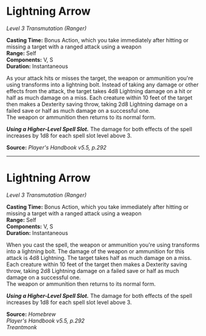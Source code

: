 # Lightning Arrow
*Level 3 Transmutation (Ranger)*

**Casting Time:** Bonus Action, which you take immediately after hitting or missing a target with a ranged attack using a weapon  
**Range:** Self  
**Components:** V, S  
**Duration:** Instantaneous

As your attack hits or misses the target, the weapon or ammunition you're using transforms into a lightning bolt. Instead of taking any damage or other effects from the attack, the target takes 4d8 Lightning damage on a hit or half as much damage on a miss. Each creature within 10 feet of the target then makes a Dexterity saving throw, taking 2d8 Lightning damage on a failed save or half as much damage on a successful one.  
The weapon or ammunition then returns to its normal form. 

***Using a Higher-Level Spell Slot.*** The damage for both effects of the spell increases by 1d8 for each spell slot level above 3.

**Source:** *Player's Handbook v5.5, p.292*  

---

# Lightning Arrow
*Level 3 Transmutation (Ranger)*

**Casting Time:** Bonus Action, which you take immediately after hitting or missing a target with a ranged attack using a weapon  
**Range:** Self  
**Components:** V, S  
**Duration:** Instantaneous

When you cast the spell, the weapon or ammunition you're using transforms into a lightning bolt. The damage of the weapon or ammunition for this attack is 4d8 Lightning. The target takes half as much damage on a miss. Each creature within 10 feet of the target then makes a Dexterity saving throw, taking 2d8 Lightning damage on a failed save or half as much damage on a successful one.  
The weapon or ammunition then returns to its normal form. 

***Using a Higher-Level Spell Slot.*** The damage for both effects of the spell increases by 1d8 for each spell slot level above 3.

**Source:** *Homebrew*  
*Player's Handbook v5.5, p.292*  
*Treantmonk*